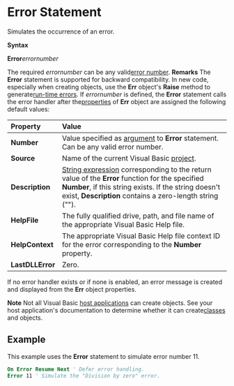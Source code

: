
# Error Statement

Simulates the occurrence of an error.

 **Syntax**

 **Error**_errornumber_

The required  _errornumber_ can be any valid[error number](b8bdf64f-5920-1ae9-16d0-b26d09524a30.md).
 **Remarks**
The  **Error** statement is supported for backward compatibility. In new code, especially when creating objects, use the **Err** object's **Raise** method to generate[run-time errors](b8bdf64f-5920-1ae9-16d0-b26d09524a30.md).
If  _errornumber_ is defined, the **Error** statement calls the error handler after the[properties](b8bdf64f-5920-1ae9-16d0-b26d09524a30.md) of **Err** object are assigned the following default values:


|**Property**|**Value**|
|:-----|:-----|
|**Number**|Value specified as [argument](b8bdf64f-5920-1ae9-16d0-b26d09524a30.md) to **Error** statement. Can be any valid error number.|
|**Source**|Name of the current Visual Basic [project](b8bdf64f-5920-1ae9-16d0-b26d09524a30.md).|
|**Description**|[String expression](b8bdf64f-5920-1ae9-16d0-b26d09524a30.md) corresponding to the return value of the **Error** function for the specified **Number**, if this string exists. If the string doesn't exist, **Description** contains a zero-length string ("").|
|**HelpFile**|The fully qualified drive, path, and file name of the appropriate Visual Basic Help file.|
|**HelpContext**|The appropriate Visual Basic Help file context ID for the error corresponding to the  **Number** property.|
|**LastDLLError**|Zero.|
If no error handler exists or if none is enabled, an error message is created and displayed from the  **Err** object properties.

 **Note**  Not all Visual Basic [host applications](b8bdf64f-5920-1ae9-16d0-b26d09524a30.md) can create objects. See your host application's documentation to determine whether it can create[classes](b8bdf64f-5920-1ae9-16d0-b26d09524a30.md) and objects.


## Example

This example uses the  **Error** statement to simulate error number 11.


```vb
On Error Resume Next ' Defer error handling. 
Error 11 ' Simulate the "Division by zero" error. 

```

